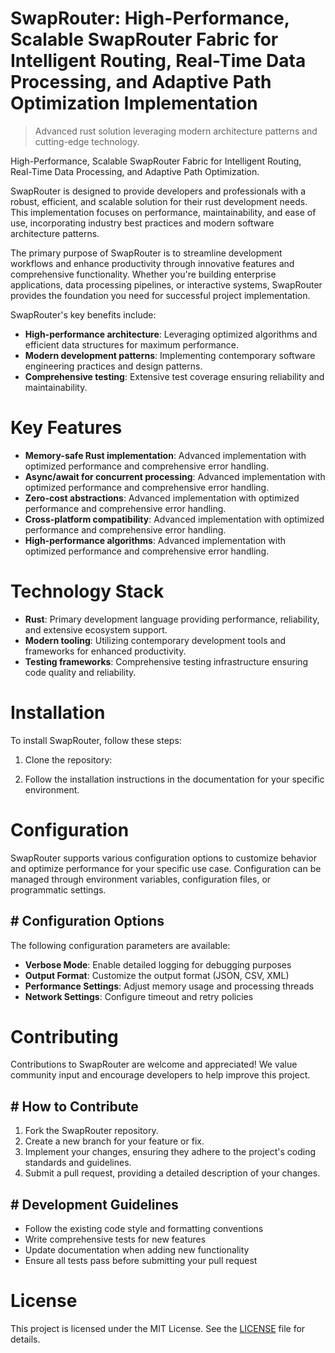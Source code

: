<!-- fallback_SwapRouter_20251019223447_14904 -->

# SwapRouter: High-Performance, Scalable SwapRouter Fabric for Intelligent Routing, Real-Time Data Processing, and Adaptive Path Optimization Implementation
> Advanced rust solution leveraging modern architecture patterns and cutting-edge technology.

High-Performance, Scalable SwapRouter Fabric for Intelligent Routing, Real-Time Data Processing, and Adaptive Path Optimization.

SwapRouter is designed to provide developers and professionals with a robust, efficient, and scalable solution for their rust development needs. This implementation focuses on performance, maintainability, and ease of use, incorporating industry best practices and modern software architecture patterns.

The primary purpose of SwapRouter is to streamline development workflows and enhance productivity through innovative features and comprehensive functionality. Whether you're building enterprise applications, data processing pipelines, or interactive systems, SwapRouter provides the foundation you need for successful project implementation.

SwapRouter's key benefits include:

* **High-performance architecture**: Leveraging optimized algorithms and efficient data structures for maximum performance.
* **Modern development patterns**: Implementing contemporary software engineering practices and design patterns.
* **Comprehensive testing**: Extensive test coverage ensuring reliability and maintainability.

# Key Features

* **Memory-safe Rust implementation**: Advanced implementation with optimized performance and comprehensive error handling.
* **Async/await for concurrent processing**: Advanced implementation with optimized performance and comprehensive error handling.
* **Zero-cost abstractions**: Advanced implementation with optimized performance and comprehensive error handling.
* **Cross-platform compatibility**: Advanced implementation with optimized performance and comprehensive error handling.
* **High-performance algorithms**: Advanced implementation with optimized performance and comprehensive error handling.

# Technology Stack

* **Rust**: Primary development language providing performance, reliability, and extensive ecosystem support.
* **Modern tooling**: Utilizing contemporary development tools and frameworks for enhanced productivity.
* **Testing frameworks**: Comprehensive testing infrastructure ensuring code quality and reliability.

# Installation

To install SwapRouter, follow these steps:

1. Clone the repository:


2. Follow the installation instructions in the documentation for your specific environment.

# Configuration

SwapRouter supports various configuration options to customize behavior and optimize performance for your specific use case. Configuration can be managed through environment variables, configuration files, or programmatic settings.

## # Configuration Options

The following configuration parameters are available:

* **Verbose Mode**: Enable detailed logging for debugging purposes
* **Output Format**: Customize the output format (JSON, CSV, XML)
* **Performance Settings**: Adjust memory usage and processing threads
* **Network Settings**: Configure timeout and retry policies

# Contributing

Contributions to SwapRouter are welcome and appreciated! We value community input and encourage developers to help improve this project.

## # How to Contribute

1. Fork the SwapRouter repository.
2. Create a new branch for your feature or fix.
3. Implement your changes, ensuring they adhere to the project's coding standards and guidelines.
4. Submit a pull request, providing a detailed description of your changes.

## # Development Guidelines

* Follow the existing code style and formatting conventions
* Write comprehensive tests for new features
* Update documentation when adding new functionality
* Ensure all tests pass before submitting your pull request

# License

This project is licensed under the MIT License. See the [LICENSE](https://github.com/xxxPOUPOUxxx/SwapRouter/blob/main/LICENSE) file for details.
